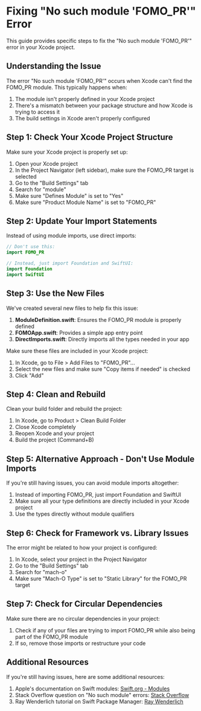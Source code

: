 # Fixing "No such module 'FOMO_PR'" Error

This guide provides specific steps to fix the "No such module 'FOMO_PR'" error in your Xcode project.

## Understanding the Issue

The error "No such module 'FOMO_PR'" occurs when Xcode can't find the FOMO_PR module. This typically happens when:

1. The module isn't properly defined in your Xcode project
2. There's a mismatch between your package structure and how Xcode is trying to access it
3. The build settings in Xcode aren't properly configured

## Step 1: Check Your Xcode Project Structure

Make sure your Xcode project is properly set up:

1. Open your Xcode project
2. In the Project Navigator (left sidebar), make sure the FOMO_PR target is selected
3. Go to the "Build Settings" tab
4. Search for "module"
5. Make sure "Defines Module" is set to "Yes"
6. Make sure "Product Module Name" is set to "FOMO_PR"

## Step 2: Update Your Import Statements

Instead of using module imports, use direct imports:

```swift
// Don't use this:
import FOMO_PR

// Instead, just import Foundation and SwiftUI:
import Foundation
import SwiftUI
```

## Step 3: Use the New Files

We've created several new files to help fix this issue:

1. **ModuleDefinition.swift**: Ensures the FOMO_PR module is properly defined
2. **FOMOApp.swift**: Provides a simple app entry point
3. **DirectImports.swift**: Directly imports all the types needed in your app

Make sure these files are included in your Xcode project:

1. In Xcode, go to File > Add Files to "FOMO_PR"...
2. Select the new files and make sure "Copy items if needed" is checked
3. Click "Add"

## Step 4: Clean and Rebuild

Clean your build folder and rebuild the project:

1. In Xcode, go to Product > Clean Build Folder
2. Close Xcode completely
3. Reopen Xcode and your project
4. Build the project (Command+B)

## Step 5: Alternative Approach - Don't Use Module Imports

If you're still having issues, you can avoid module imports altogether:

1. Instead of importing FOMO_PR, just import Foundation and SwiftUI
2. Make sure all your type definitions are directly included in your Xcode project
3. Use the types directly without module qualifiers

## Step 6: Check for Framework vs. Library Issues

The error might be related to how your project is configured:

1. In Xcode, select your project in the Project Navigator
2. Go to the "Build Settings" tab
3. Search for "mach-o"
4. Make sure "Mach-O Type" is set to "Static Library" for the FOMO_PR target

## Step 7: Check for Circular Dependencies

Make sure there are no circular dependencies in your project:

1. Check if any of your files are trying to import FOMO_PR while also being part of the FOMO_PR module
2. If so, remove those imports or restructure your code

## Additional Resources

If you're still having issues, here are some additional resources:

1. Apple's documentation on Swift modules: [Swift.org - Modules](https://swift.org/documentation/api-design-guidelines/)
2. Stack Overflow question on "No such module" errors: [Stack Overflow](https://stackoverflow.com/questions/29500227/xcode-error-no-such-module-using-cocoa-framework)
3. Ray Wenderlich tutorial on Swift Package Manager: [Ray Wenderlich](https://www.raywenderlich.com/7242045-swift-package-manager-for-ios) 